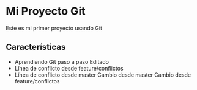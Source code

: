 # Mi Proyecto Git

Este es mi primer proyecto usando Git

## Características

* Aprendiendo Git paso a paso
  Editado
* Línea de conflicto desde feature/conflictos
* Línea de conflicto desde master
C a m b i o   d e s d e   m a s t e r 
 
 C a m b i o   d e s d e   f e a t u r e / c o n f l i c t o s 
 
 
